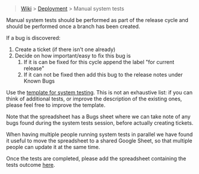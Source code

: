 > [Wiki](Home) > [Deployment](Deployment) > Manual system tests

Manual system tests should be performed as part of the release cycle and should be performed once a branch has been created.

If a bug is discovered:

1. Create a ticket (if there isn't one already)
1. Decide on how important/easy to fix this bug is
    1. If it is can be fixed for this cycle append the label "for current release"
    1. If it can not be fixed then add this bug to the release notes under Known Bugs

Use the [template for system testing](testing/manual_system_tests_template.xlsx). This is not an exhaustive list: if you can think of additional tests, or improve the description of the existing ones, please feel free to improve the template.

Note that the spreadsheet has a Bugs sheet where we can take note of any bugs found during the system tests session, before actually creating tickets.

When having multiple people running system tests in parallel we have found it useful to move the spreadsheet to a shared Google Sheet, so that multiple people can update it at the same time.

Once the tests are completed, please add the spreadsheet containing the tests outcome [here](Manual-System-Tests-Results).